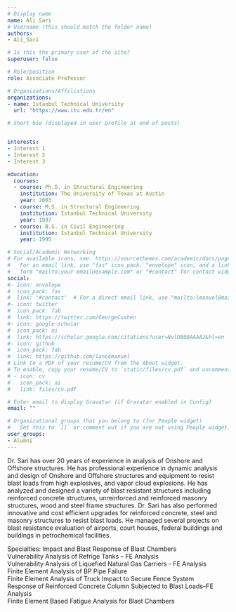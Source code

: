 ```yaml
---
# Display name
name: Ali Sari
# Username (this should match the folder name)
authors:
- Ali_Sari

# Is this the primary user of the site?
superuser: false

# Role/position
role: Associate Professor

# Organizations/Affiliations
organizations:
- name: Istanbul Technical University
  url: "https://www.itu.edu.tr/en"

# Short bio (displayed in user profile at end of posts)


interests:
- Interest 1
- Interest 2
- Interest 3

education:
  courses:
  - course: Ph.D. in Structural Engineering
    institution: The University of Texas at Austin
    year: 2003
  - course: M.S. in Structural Engineering
    institution: Istanbul Technical University
    year: 1997
  - course: B.S. in Civil Engineering
    institution: Istanbul Technical University
    year: 1995

# Social/Academic Networking
# For available icons, see: https://sourcethemes.com/academic/docs/page-builder/#icons
#   For an email link, use "fas" icon pack, "envelope" icon, and a link in the
#   form "mailto:your-email@example.com" or "#contact" for contact widget.
social:
#- icon: envelope
#  icon_pack: fas
#  link: '#contact'  # For a direct email link, use "mailto:lmanuel@mail.utexas.edu".
#- icon: twitter
#  icon_pack: fab
#  link: https://twitter.com/GeorgeCushen
#- icon: google-scholar
#  icon_pack: ai
#  link: https://scholar.google.com/citations?user=NvlDB08AAAAJ&hl=en
#- icon: github
#  icon_pack: fab
#  link: https://github.com/lancemanuel
# Link to a PDF of your resume/CV from the About widget.
# To enable, copy your resume/CV to `static/files/cv.pdf` and uncomment the lines below.
# - icon: cv
#   icon_pack: ai
#   link: files/cv.pdf

# Enter email to display Gravatar (if Gravatar enabled in Config)
email: ""

# Organizational groups that you belong to (for People widget)
#   Set this to `[]` or comment out if you are not using People widget.
user_groups:
- Alumni
---
```

Dr. Sari has over 20 years of experience in analysis of Onshore and Offshore structures. He has professional experience in dynamic analysis and design of Onshore and Offshore structures and equipment to resist blast loads from high explosives, and vapor cloud explosions. He has analyzed and designed a variety of blast resistant structures including reinforced concrete structures, unreinforced and reinforced masonry structures, wood and steel frame structures. Dr. Sari has also performed innovative and cost efficient upgrades for reinforced concrete, steel and masonry structures to resist blast loads. He managed several projects on blast resistance evaluation of airports, court houses, federal buildings and buildings in petrochemical facilities.

Specialties: Impact and Blast Response of Blast Chambers  
Vulnerability Analysis of Refrige Tanks – FE Analysis  
Vulnerability Analysis of Liquefied Natural Gas Carriers - FE Analysis  
Finite Element Analysis of BP Pipe Failure  
Finite Element Analysis of Truck Impact to Secure Fence System  
Response of Reinforced Concrete Column Subjected to Blast Loads–FE Analysis  
Finite Element Based Fatigue Analysis for Blast Chambers